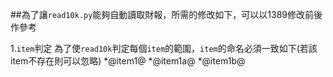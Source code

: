 ##為了讓`read10k.py`能夠自動讀取財報，所需的修改如下，可以以1389修改前後作參考

1.`item`判定
為了使`read10k`判定每個`item`的範圍，`item`的命名必須一致如下(若該item不存在則可以忽略)
*@item1@
*@item1a@
*@item1b@

